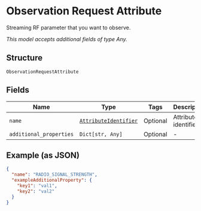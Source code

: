 
# Observation Request Attribute

Streaming RF parameter that you want to observe.

*This model accepts additional fields of type Any.*

## Structure

`ObservationRequestAttribute`

## Fields

| Name | Type | Tags | Description |
|  --- | --- | --- | --- |
| `name` | [`AttributeIdentifier`](../../doc/models/attribute-identifier.md) | Optional | Attribute identifier. |
| `additional_properties` | `Dict[str, Any]` | Optional | - |

## Example (as JSON)

```json
{
  "name": "RADIO_SIGNAL_STRENGTH",
  "exampleAdditionalProperty": {
    "key1": "val1",
    "key2": "val2"
  }
}
```

